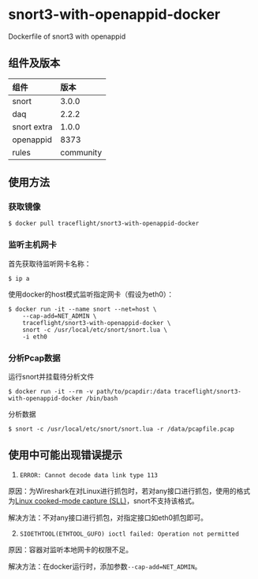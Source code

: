 # snort3-with-openappid-docker
Dockerfile of snort3 with openappid

## 组件及版本

|组件|版本|
|:---|:--|
|snort|3.0.0|
|daq|2.2.2|
|snort extra|1.0.0|
|openappid|8373|
|rules|community|

## 使用方法

### 获取镜像

```
$ docker pull traceflight/snort3-with-openappid-docker
```

### 监听主机网卡

首先获取待监听网卡名称：

```
$ ip a
```

使用docker的host模式监听指定网卡（假设为eth0）：

```
$ docker run -it --name snort --net=host \
    --cap-add=NET_ADMIN \
    traceflight/snort3-with-openappid-docker \
    snort -c /usr/local/etc/snort/snort.lua \
    -i eth0
```

### 分析Pcap数据

运行snort并挂载待分析文件

```
$ docker run -it --rm -v path/to/pcapdir:/data traceflight/snort3-with-openappid-docker /bin/bash
```

分析数据
```
$ snort -c /usr/local/etc/snort/snort.lua -r /data/pcapfile.pcap 
```

## 使用中可能出现错误提示

1. `ERROR: Cannot decode data link type 113`

原因：为Wireshark在对Linux进行抓包时，若对any接口进行抓包，使用的格式为[Linux cooked-mode capture (SLL)](https://wiki.wireshark.org/SLL)，snort不支持该格式。

解决方法：不对any接口进行抓包，对指定接口如eth0抓包即可。

2. `SIOETHTOOL(ETHTOOL_GUFO) ioctl failed: Operation not permitted`

原因：容器对监听本地网卡的权限不足。

解决方法：在docker运行时，添加参数`--cap-add=NET_ADMIN`。
